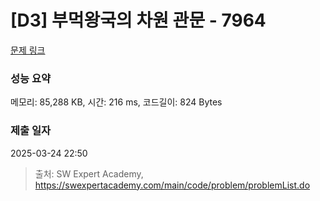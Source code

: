 # [D3] 부먹왕국의 차원 관문 - 7964 

[문제 링크](https://swexpertacademy.com/main/code/problem/problemDetail.do?contestProbId=AWuSgKpqmooDFASy) 

### 성능 요약

메모리: 85,288 KB, 시간: 216 ms, 코드길이: 824 Bytes

### 제출 일자

2025-03-24 22:50



> 출처: SW Expert Academy, https://swexpertacademy.com/main/code/problem/problemList.do